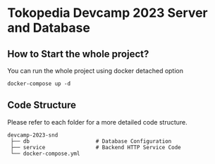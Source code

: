 # Tokopedia Devcamp 2023 Server and Database

## How to Start the whole project?

You can run the whole project using docker detached option

```shell
docker-compose up -d
```

## Code Structure

Please refer to each folder for a more detailed code structure.

```
devcamp-2023-snd
 ├── db                     # Database Configuration
 ├── service                # Backend HTTP Service Code        
 └── docker-compose.yml
```
